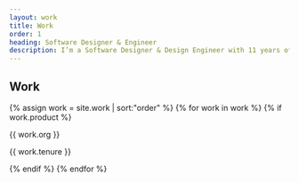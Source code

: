 ```yaml
---
layout: work
title: Work
order: 1
heading: Software Designer & Engineer
description: I’m a Software Designer & Design Engineer with 11 years of experience specializing in designer, developer, and creative tooling. I believe that the best products are built where design and engineering blend together, and when work feels like play.
---
```


<section class="c-grid__section">
  <h2>Work</h2>
  <div class="c-grid__work">
    {% assign work = site.work | sort:"order" %}
    {% for work in work %}
    {% if work.product %}
      <div class="c-grid__work--image">
        <a class="c-grid__work--link" href="{{ work.url | prepend: site.baseurl }}" aria-label="{{ work.org }}">
          <img class="c-grid__work--thumbnail" src="..{{ work.logo }}" alt="">
        </a>
        <p class="c-grid__work--title">{{ work.org }}</p>
        <p class="c-grid__work--description">{{ work.tenure }}</p>
      </div>
    {% endif %}
    {% endfor %}
  </div>
</section>